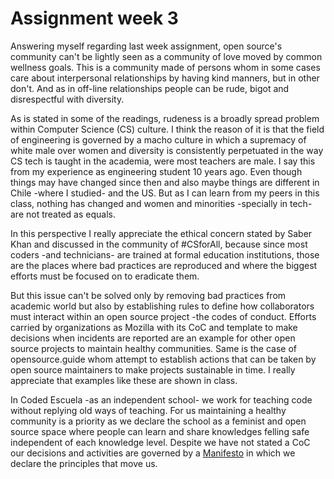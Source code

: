 # Assignment week 3

Answering myself regarding last week assignment, open source's community can't be lightly seen as a community of love moved by common wellness goals. This is a community made of persons whom in some cases care about interpersonal relationships by having kind manners, but in other don't. And as in off-line relationships people can be rude, bigot and disrespectful with diversity.

As is stated in some of the readings, rudeness is a broadly spread problem within Computer Science (CS) culture. I think the reason of it is that the field of engineering is governed by a macho culture in which a supremacy of white male over women and diversity is consistently perpetuated in the way CS tech is taught in the academia, were most teachers are male. I say this from my experience as engineering student 10 years ago. Even though things may have changed since then and also maybe things are different in Chile -where I studied- and the US. But as I can learn from my peers in this class, nothing has changed and women and minorities -specially in tech- are not treated as equals.

In this perspective I really appreciate the ethical concern stated by Saber Khan and discussed in the community of #CSforAll, because since most coders -and technicians- are trained at formal education institutions, those are the places where bad practices are reproduced and where the biggest efforts must be focused on to eradicate them.


But this issue can't be solved only by removing bad practices from academic world but also by establishing rules to define how collaborators must interact within an open source project -the codes of conduct. Efforts carried by organizations as Mozilla with its CoC and template to make decisions when incidents are reported are an example for other open source projects to maintain healthy communities. Same is the case of opensource.guide whom attempt to establish actions that can be taken by open source maintainers to make projects sustainable in time. I really appreciate that examples like these are shown in class.

In Coded Escuela -as an independent school- we work for teaching code without replying old ways of teaching. For us maintaining a healthy community is a priority as we declare the school as a feminist and open source space where people can learn and share knowledges felling safe independent of each knowledge level. Despite we have not stated a CoC our decisions and activities are governed by a [Manifesto](http://codedescuela.cl/paginas/manifiesto.html) in which we declare the principles that move us.
